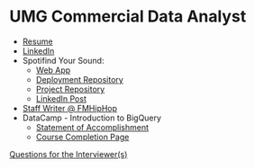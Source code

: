 # UMG Commercial Data Analyst

- [Resume](https://github.com/svanhemert00/UMG-Commercial-Data-Analyst/blob/main/Sebastian_Van_Hemert-Resume.pdf)
- [LinkedIn](https://www.linkedin.com/in/sebastianvanhemert)
- Spotifind Your Sound: 
  - [Web App](https://spotifind.streamlit.app/)
  - [Deployment Repository](https://github.com/svanhemert00/spotifindyoursound)
  - [Project Repository](https://github.com/LMU-MSBA/Finding-Talent-Improving-Spotify-New-Artist-Recommendations/tree/main)
  - [LinkedIn Post](https://www.linkedin.com/feed/update/urn:li:activity:7190261842559094784/)
- [Staff Writer @ FMHipHop](https://github.com/svanhemert00/UMG-Commercial-Data-Analyst/blob/main/staff-writer-FMHipHop.md)
- DataCamp - Introduction to BigQuery
  - [Statement of Accomplishment](https://github.com/svanhemert00/UMG-Commercial-Data-Analyst/blob/main/DataCamp-Introduction_to_BigQuery-Statement_of_Accomplishment.pdf)
  - [Course Completion Page](https://www.datacamp.com/completed/statement-of-accomplishment/course/374a0709dae3a9643d542dda01b0a25ae0f695ec)

[Questions for the Interviewer(s)](https://github.com/svanhemert00/UMG-Commercial-Data-Analyst/blob/main/interview_questions.md)
